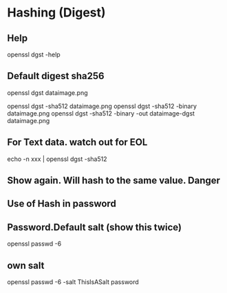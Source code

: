 # Hashing (Digest)

## Help
openssl dgst -help

## Default digest sha256
openssl dgst dataimage.png

openssl dgst -sha512 dataimage.png
openssl dgst -sha512 -binary dataimage.png
openssl dgst -sha512 -binary -out dataimage-dgst dataimage.png  

## For Text data. watch out for EOL
echo -n xxx | openssl dgst -sha512

## Show again. Will hash to the same value. Danger
## Use of Hash in password

## Password.Default salt (show this twice)
openssl passwd -6

## own salt 
openssl passwd -6 -salt ThisIsASalt password

